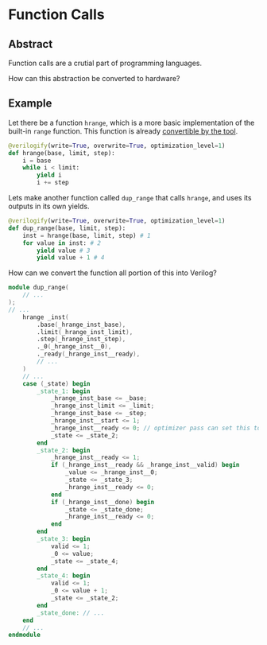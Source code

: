 # Function Calls

## Abstract

Function calls are a crutial part of programming languages.

How can this abstraction be converted to hardware?

## Example

Let there be a function `hrange`, which is a more basic implementation of the built-in `range` function. This function is already [convertible by the tool](./hrange.sv).

```python
@verilogify(write=True, overwrite=True, optimization_level=1)
def hrange(base, limit, step):
    i = base
    while i < limit:
        yield i
        i += step
```

Lets make another function called `dup_range` that calls `hrange`, and uses its outputs in its own yields.

```python
@verilogify(write=True, overwrite=True, optimization_level=1)
def dup_range(base, limit, step):
    inst = hrange(base, limit, step) # 1
    for value in inst: # 2
        yield value # 3
        yield value + 1 # 4
```

How can we convert the function all portion of this into Verilog?

```verilog
module dup_range(
    // ...
);
// ...
    hrange _inst(
        .base(_hrange_inst_base),
        .limit(_hrange_inst_limit),
        .step(_hrange_inst_step),
        ._0(_hrange_inst__0),
        ._ready(_hrange_inst__ready),
        // ...
    )
    // ...
    case (_state) begin
        _state_1: begin
            _hrange_inst_base <= _base;
            _hrange_inst_limit <= _limit;
            _hrange_inst_base <= _step;
            _hrange_inst__start <= 1;
            _hrange_inst__ready <= 0; // optimizer pass can set this to 1
            _state <= _state_2;
        end
        _state_2: begin
            _hrange_inst__ready <= 1;
            if (_hrange_inst__ready && _hrange_inst__valid) begin
                _value <= _hrange_inst__0;
                _state <= _state_3;
                _hrange_inst__ready <= 0;
            end
            if (_hrange_inst__done) begin
                _state <= _state_done;
                _hrange_inst__ready <= 0;
            end
        end
        _state_3: begin
            valid <= 1;
            _0 <= value;
            _state <= _state_4;
        end
        _state_4: begin
            valid <= 1;
            _0 <= value + 1;
            _state <= _state_2;
        end
        _state_done: // ...
    end
    // ...
endmodule
```
